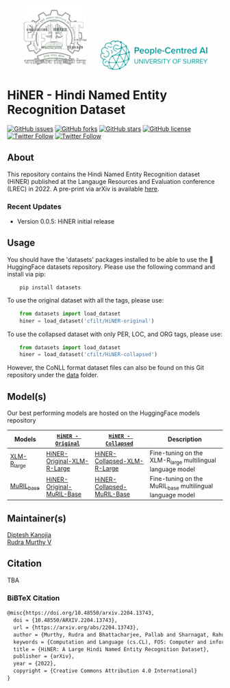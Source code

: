 <p align="center"><img src="cfilt-dark-vec.png" alt="Computation for Indian Language Technology Logo" width="150" height="150"/>&nbsp;&nbsp;&nbsp;&nbsp;&nbsp;&nbsp;&nbsp;&nbsp;<img src="aisurrey.svg" alt="Computation for Indian Language Technology Logo" width="250"/></p>

# HiNER - Hindi Named Entity Recognition Dataset

[![GitHub issues](https://img.shields.io/github/issues/cfiltnlp/HiNER?style=flat-square)](https://github.com/cfiltnlp/HiNER/issues)
[![GitHub forks](https://img.shields.io/github/forks/cfiltnlp/HiNER?style=flat-square)](https://github.com/cfiltnlp/HiNER/network)
[![GitHub stars](https://img.shields.io/github/stars/cfiltnlp/HiNER?style=flat-square)](https://github.com/cfiltnlp/HiNER/stargazers)
[![GitHub license](https://img.shields.io/github/license/cfiltnlp/HiNER?style=flat-square)](https://github.com/cfiltnlp/HiNER/blob/main/LICENSE)
[![Twitter Follow](https://img.shields.io/twitter/follow/cfiltnlp?color=1DA1F2&logo=twitter&style=flat-square)](https://twitter.com/cfiltnlp)
[![Twitter Follow](https://img.shields.io/twitter/follow/PeopleCentredAI?color=1DA1F2&logo=twitter&style=flat-square)](https://twitter.com/PeopleCentredAI)

## About

This repository contains the Hindi Named Entity Recognition dataset (HiNER) published at the Langauge Resources and Evaluation conference (LREC) in 2022. A pre-print via arXiv is available [here](https://arxiv.org/abs/2204.13743).

### Recent Updates
* Version 0.0.5: HiNER initial release

## Usage

You should have the 'datasets' packages installed to be able to use the :rocket: HuggingFace datasets repository. Please use the following command and install via pip:

```code
    pip install datasets
```

To use the original dataset with all the tags, please use:<br/>

```python
    from datasets import load_dataset
    hiner = load_dataset('cfilt/HiNER-original')
```

To use the collapsed dataset with only PER, LOC, and ORG tags, please use:<br/>

```python
    from datasets import load_dataset
    hiner = load_dataset('cfilt/HiNER-collapsed')
```
However, the CoNLL format dataset files can also be found on this Git repository under the [data](data/) folder.

## Model(s)

Our best performing models are hosted on the HuggingFace models repository

| Models | [`HiNER - Original`](https://huggingface.co/datasets/cfilt/HiNER-original) | [`HiNER - Collapsed`](https://huggingface.co/datasets/cfilt/HiNER-collapsed) | Description |
| --- | --- | --- | --- |
| [XLM-R<sub>large</sub>](https://huggingface.co/xlm-roberta-large) | [HiNER-Original-XLM-R-Large](https://huggingface.co/cfilt/HiNER-original-xlm-roberta-large)  | [HiNER-Collapsed-XLM-R-Large](https://huggingface.co/cfilt/HiNER-collapsed-xlm-roberta-large) | Fine-tuning on the XLM-R<sub>large</sub> multilingual language model |
| [MuRIL<sub>base</sub>](https://huggingface.co/google/muril-base-cased) | [HiNER-Original-MuRIL-Base](https://huggingface.co/cfilt/HiNER-original-muril-base-cased) | [HiNER-Collapsed-MuRIL-Base](https://huggingface.co/cfilt/HiNER-collapsed-muril-base-cased) | Fine-tuning on the MuRIL<sub>base</sub> multilingual language model |


## Maintainer(s)

[Diptesh Kanojia](https://dipteshkanojia.github.io)<br/>
[Rudra Murthy V](https://murthyrudra.github.io/)<br/>

## Citation

TBA

### BiBTeX Citation
```latex
@misc{https://doi.org/10.48550/arxiv.2204.13743,
  doi = {10.48550/ARXIV.2204.13743},
  url = {https://arxiv.org/abs/2204.13743},
  author = {Murthy, Rudra and Bhattacharjee, Pallab and Sharnagat, Rahul and Khatri, Jyotsana and Kanojia, Diptesh and Bhattacharyya, Pushpak},
  keywords = {Computation and Language (cs.CL), FOS: Computer and information sciences, FOS: Computer and information sciences},
  title = {HiNER: A Large Hindi Named Entity Recognition Dataset},
  publisher = {arXiv},
  year = {2022},
  copyright = {Creative Commons Attribution 4.0 International}
}
```
